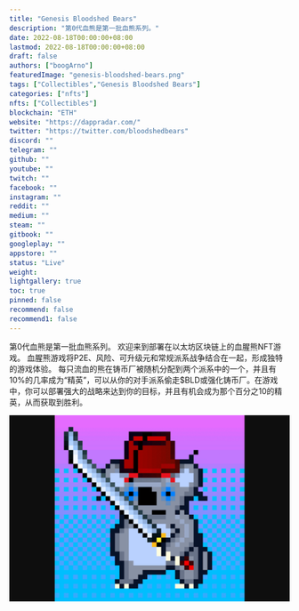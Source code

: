 ```yaml
---
title: "Genesis Bloodshed Bears"
description: "第0代血熊是第一批血熊系列。"
date: 2022-08-18T00:00:00+08:00
lastmod: 2022-08-18T00:00:00+08:00
draft: false
authors: ["boogArno"]
featuredImage: "genesis-bloodshed-bears.png"
tags: ["Collectibles","Genesis Bloodshed Bears"]
categories: ["nfts"]
nfts: ["Collectibles"]
blockchain: "ETH"
website: "https://dappradar.com/"
twitter: "https://twitter.com/bloodshedbears"
discord: ""
telegram: ""
github: ""
youtube: ""
twitch: ""
facebook: ""
instagram: ""
reddit: ""
medium: ""
steam: ""
gitbook: ""
googleplay: ""
appstore: ""
status: "Live"
weight: 
lightgallery: true
toc: true
pinned: false
recommend: false
recommend1: false
---
```

第0代血熊是第一批血熊系列。
欢迎来到部署在以太坊区块链上的血腥熊NFT游戏。
血腥熊游戏将P2E、风险、可升级元和常规派系战争结合在一起，形成独特的游戏体验。
每只流血的熊在铸币厂被随机分配到两个派系中的一个，并且有10%的几率成为“精英”，可以从你的对手派系偷走$BLD或强化铸币厂。在游戏中，你可以部署强大的战略来达到你的目标，并且有机会成为那个百分之10的精英，从而获取到胜利。

![genesisbloodshedbears-dapp-collectibles-ethereum-image2_18e5c0d98d69c5088b2ec5df97a4b513](genesisbloodshedbears-dapp-collectibles-ethereum-image2_18e5c0d98d69c5088b2ec5df97a4b513.png)